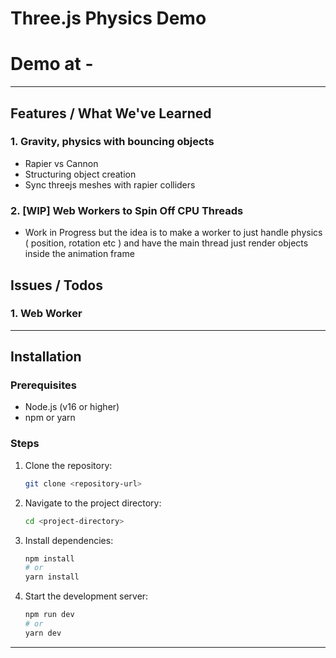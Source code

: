 # Three.js Physics Demo

# Demo at -

---

## Features / What We've Learned

### 1. **Gravity, physics with bouncing objects**

- Rapier vs Cannon
- Structuring object creation
- Sync threejs meshes with rapier colliders

### 2. **[WIP] Web Workers to Spin Off CPU Threads**

- Work in Progress but the idea is to make a worker to just handle physics ( position, rotation etc ) and have the main thread just render objects inside the animation frame

## Issues / Todos

### 1. **Web Worker**

---

## Installation

### Prerequisites

- Node.js (v16 or higher)
- npm or yarn

### Steps

1. Clone the repository:

   ```bash
   git clone <repository-url>
   ```

2. Navigate to the project directory:

   ```bash
   cd <project-directory>
   ```

3. Install dependencies:

   ```bash
   npm install
   # or
   yarn install
   ```

4. Start the development server:

   ```bash
   npm run dev
   # or
   yarn dev
   ```

---
